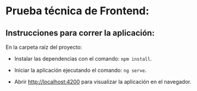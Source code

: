 # Prueba técnica de Frontend:

## Instrucciones para correr la aplicación:

En la carpeta raíz del proyecto:

* Instalar las dependencias con el comando: `npm install`.

* Iniciar la aplicación ejecutando el comando: `ng serve`.

* Abrir [http://localhost:4200](http://localhost:4200) para visualizar la aplicación en el navegador.

